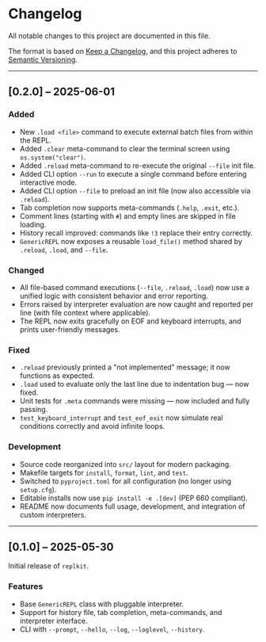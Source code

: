 # Changelog

All notable changes to this project are documented in this file.

The format is based on [Keep a Changelog](https://keepachangelog.com/en/1.1.0/), and this project adheres to [Semantic Versioning](https://semver.org/spec/v2.0.0.html).

---

## [0.2.0] – 2025-06-01

### Added

- New `.load <file>` command to execute external batch files from within the REPL.
- Added `.clear` meta-command to clear the terminal screen using `os.system("clear")`.
- Added `.reload` meta-command to re-execute the original `--file` init file.
- Added CLI option `--run` to execute a single command before entering interactive mode.
- Added CLI option `--file` to preload an init file (now also accessible via `.reload`).
- Tab completion now supports meta-commands (`.help`, `.exit`, etc.).
- Comment lines (starting with `#`) and empty lines are skipped in file loading.
- History recall improved: commands like `!3` replace their entry correctly.
- `GenericREPL` now exposes a reusable `load_file()` method shared by `.reload`, `.load`, and `--file`.

### Changed

- All file-based command executions (`--file`, `.reload`, `.load`) now use a unified logic with consistent behavior and error reporting.
- Errors raised by interpreter evaluation are now caught and reported per line (with file context where applicable).
- The REPL now exits gracefully on EOF and keyboard interrupts, and prints user-friendly messages.

### Fixed

- `.reload` previously printed a "not implemented" message; it now functions as expected.
- `.load` used to evaluate only the last line due to indentation bug — now fixed.
- Unit tests for `.meta` commands were missing — now included and fully passing.
- `test_keyboard_interrupt` and `test_eof_exit` now simulate real conditions correctly and avoid infinite loops.

### Development

- Source code reorganized into `src/` layout for modern packaging.
- Makefile targets for `install`, `format`, `lint`, and `test`.
- Switched to `pyproject.toml` for all configuration (no longer using `setup.cfg`).
- Editable installs now use `pip install -e .[dev]` (PEP 660 compliant).
- README now documents full usage, development, and integration of custom interpreters.

---

## [0.1.0] – 2025-05-30

Initial release of `replkit`.

### Features

- Base `GenericREPL` class with pluggable interpreter.
- Support for history file, tab completion, meta-commands, and interpreter interface.
- CLI with `--prompt`, `--hello`, `--log`, `--loglevel`, `--history`.
